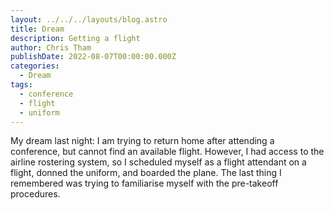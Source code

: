```yaml
---
layout: ../../../layouts/blog.astro
title: Dream
description: Getting a flight
author: Chris Tham
publishDate: 2022-08-07T00:00:00.000Z
categories:
  - Dream
tags:
  - conference
  - flight
  - uniform
---
```


My dream last night: I am trying to return home after attending a conference, but cannot find an available flight. However, I had access to the airline rostering system, so I scheduled myself as a flight attendant on a flight, donned the uniform, and boarded the plane. The last thing I remembered was trying to familiarise myself with the pre-takeoff procedures.
